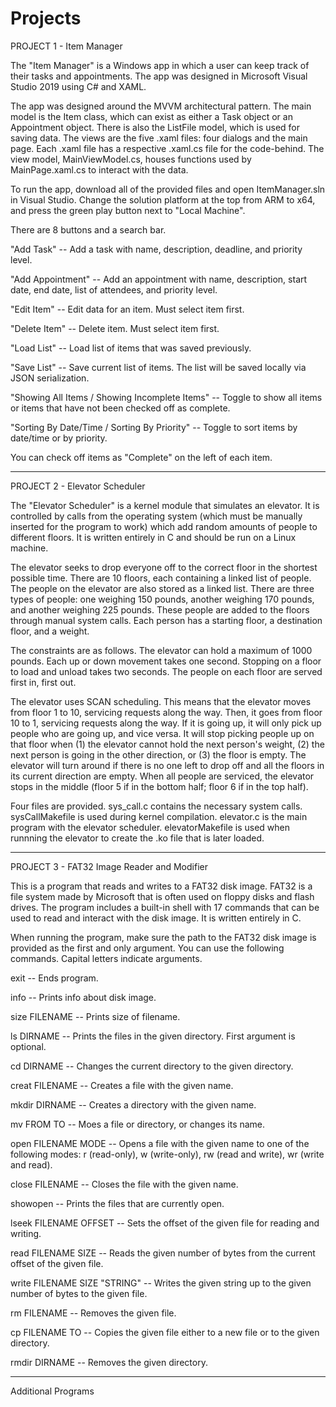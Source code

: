 # Projects

PROJECT 1 - Item Manager

The "Item Manager" is a Windows app in which a user can keep track of their tasks and appointments. The app was designed in Microsoft Visual Studio 2019 using C# and XAML.

The app was designed around the MVVM architectural pattern. The main model is the Item class, which can exist as either a Task object or an Appointment object. There is also the ListFile model, which is used for saving data. The views are the five .xaml files: four dialogs and the main page. Each .xaml file has a respective .xaml.cs file for the code-behind. The view model, MainViewModel.cs, houses functions used by MainPage.xaml.cs to interact with the data.

To run the app, download all of the provided files and open ItemManager.sln in Visual Studio. Change the solution platform at the top from ARM to x64, and press the green play button next to "Local Machine".

There are 8 buttons and a search bar.

"Add Task" -- Add a task with name, description, deadline, and priority level.

"Add Appointment" -- Add an appointment with name, description, start date, end date, list of attendees, and priority level.

"Edit Item" -- Edit data for an item. Must select item first.

"Delete Item" -- Delete item. Must select item first.

"Load List" -- Load list of items that was saved previously.

"Save List" -- Save current list of items. The list will be saved locally via JSON serialization.

"Showing All Items / Showing Incomplete Items" -- Toggle to show all items or items that have not been checked off as complete.

"Sorting By Date/Time / Sorting By Priority" -- Toggle to sort items by date/time or by priority.

You can check off items as "Complete" on the left of each item.
_____

PROJECT 2 - Elevator Scheduler

The "Elevator Scheduler" is a kernel module that simulates an elevator. It is controlled by calls from the operating system (which must be manually inserted for the program to work) which add random amounts of people to different floors. It is written entirely in C and should be run on a Linux machine.

The elevator seeks to drop everyone off to the correct floor in the shortest possible time. There are 10 floors, each containing a linked list of people. The people on the elevator are also stored as a linked list. There are three types of people: one weighing 150 pounds, another weighing 170 pounds, and another weighing 225 pounds. These people are added to the floors through manual system calls. Each person has a starting floor, a destination floor, and a weight.

The constraints are as follows. The elevator can hold a maximum of 1000 pounds. Each up or down movement takes one second. Stopping on a floor to load and unload takes two seconds. The people on each floor are served first in, first out.

The elevator uses SCAN scheduling. This means that the elevator moves from floor 1 to 10, servicing requests along the way. Then, it goes from floor 10 to 1, servicing requests along the way. If it is going up, it will only pick up people who are going up, and vice versa. It will stop picking people up on that floor when (1) the elevator cannot hold the next person's weight, (2) the next person is going in the other direction, or (3) the floor is empty. The elevator will turn around if there is no one left to drop off and all the floors in its current direction are empty. When all people are serviced, the elevator stops in the middle (floor 5 if in the bottom half; floor 6 if in the top half).

Four files are provided. sys_call.c contains the necessary system calls. sysCallMakefile is used during kernel compilation. elevator.c is the main program with the elevator scheduler. elevatorMakefile is used when runnning the elevator to create the .ko file that is later loaded.
_____

PROJECT 3 - FAT32 Image Reader and Modifier

This is a program that reads and writes to a FAT32 disk image. FAT32 is a file system made by Microsoft that is often used on floppy disks and flash drives. The program includes a built-in shell with 17 commands that can be used to read and interact with the disk image. It is written entirely in C.

When running the program, make sure the path to the FAT32 disk image is provided as the first and only argument. You can use the following commands. Capital letters indicate arguments.

exit -- Ends program.

info -- Prints info about disk image.

size FILENAME -- Prints size of filename.

ls DIRNAME -- Prints the files in the given directory. First argument is optional.

cd DIRNAME -- Changes the current directory to the given directory.

creat FILENAME -- Creates a file with the given name.

mkdir DIRNAME -- Creates a directory with the given name.

mv FROM TO -- Moes a file or directory, or changes its name.

open FILENAME MODE -- Opens a file with the given name to one of the following modes: r (read-only), w (write-only), rw (read and write), wr (write and read).

close FILENAME -- Closes the file with the given name.

showopen -- Prints the files that are currently open.

lseek FILENAME OFFSET -- Sets the offset of the given file for reading and writing.

read FILENAME SIZE -- Reads the given number of bytes from the current offset of the given file.

write FILENAME SIZE "STRING" -- Writes the given string up to the given number of bytes to the given file.

rm FILENAME -- Removes the given file.

cp FILENAME TO -- Copies the given file either to a new file or to the given directory.

rmdir DIRNAME -- Removes the given directory.
_____

Additional Programs
